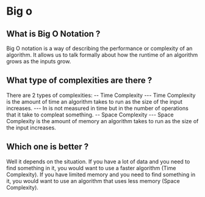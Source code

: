 # Big o

## What is Big O Notation ?

Big O notation is a way of describing the performance or complexity of an algorithm. It allows us to talk formally about how the runtime of an algorithm grows as the inputs grow.

## What type of complexities are there ?

There are 2 types of complexities:
-- Time Complexity
--- Time Complexity is the amount of time an algorithm takes to run as the size of the input increases.
--- In is not measured in time but in the number of operations that it take to compleat something.
-- Space Complexity
--- Space Complexity is the amount of memory an algorithm takes to run as the size of the input increases.

## Which one is better ?

Well it depends on the situation. If you have a lot of data and you need to find something in it, you would want to use a faster algorithm (Time Complexity). If you have limited memory and you need to find something in it, you would want to use an algorithm that uses less memory (Space Complexity).
